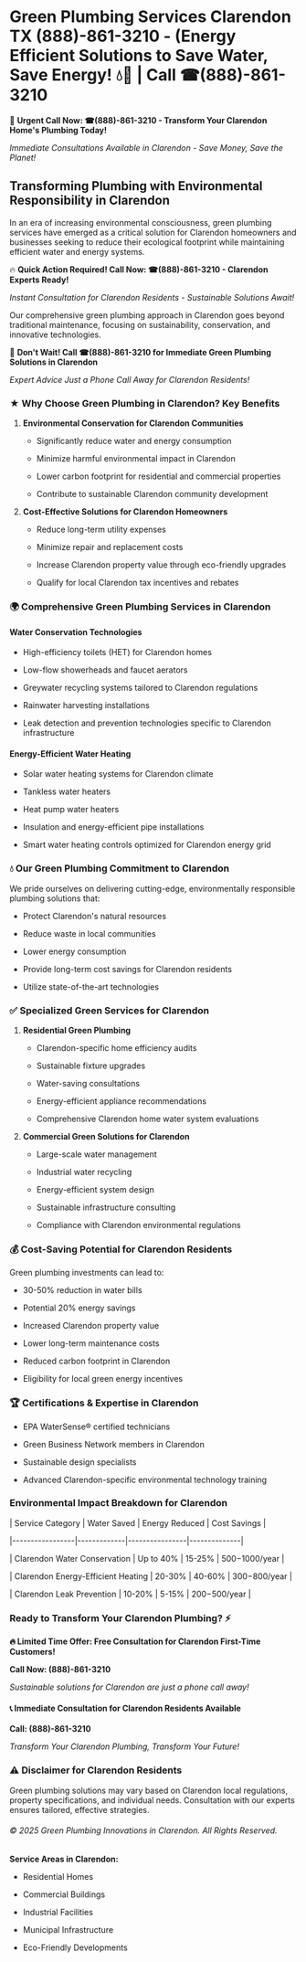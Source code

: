 # Green Plumbing Services Clarendon TX (888)-861-3210 - (Energy Efficient Solutions to Save Water, Save Energy! 💧🌿 | Call ☎(888)-861-3210

🚨 **Urgent Call Now: ☎(888)-861-3210 - Transform Your Clarendon Home's Plumbing Today!**
*Immediate Consultations Available in Clarendon - Save Money, Save the Planet!*

## Transforming Plumbing with Environmental Responsibility in Clarendon

In an era of increasing environmental consciousness, green plumbing services have emerged as a critical solution for Clarendon homeowners and businesses seeking to reduce their ecological footprint while maintaining efficient water and energy systems. 

🔥 **Quick Action Required! Call Now: ☎(888)-861-3210 - Clarendon Experts Ready!**
*Instant Consultation for Clarendon Residents - Sustainable Solutions Await!*

Our comprehensive green plumbing approach in Clarendon goes beyond traditional maintenance, focusing on sustainability, conservation, and innovative technologies.

🚨 **Don't Wait! Call ☎(888)-861-3210 for Immediate Green Plumbing Solutions in Clarendon**
*Expert Advice Just a Phone Call Away for Clarendon Residents!*

### ★ Why Choose Green Plumbing in Clarendon? Key Benefits

1. **Environmental Conservation for Clarendon Communities** 
   - Significantly reduce water and energy consumption
   - Minimize harmful environmental impact in Clarendon
   - Lower carbon footprint for residential and commercial properties
   - Contribute to sustainable Clarendon community development

2. **Cost-Effective Solutions for Clarendon Homeowners** 
   - Reduce long-term utility expenses
   - Minimize repair and replacement costs
   - Increase Clarendon property value through eco-friendly upgrades
   - Qualify for local Clarendon tax incentives and rebates

### 🌍 Comprehensive Green Plumbing Services in Clarendon

#### Water Conservation Technologies
- High-efficiency toilets (HET) for Clarendon homes
- Low-flow showerheads and faucet aerators
- Greywater recycling systems tailored to Clarendon regulations
- Rainwater harvesting installations
- Leak detection and prevention technologies specific to Clarendon infrastructure

#### Energy-Efficient Water Heating
- Solar water heating systems for Clarendon climate
- Tankless water heaters
- Heat pump water heaters
- Insulation and energy-efficient pipe installations
- Smart water heating controls optimized for Clarendon energy grid

### 💧 Our Green Plumbing Commitment to Clarendon

We pride ourselves on delivering cutting-edge, environmentally responsible plumbing solutions that:
- Protect Clarendon's natural resources
- Reduce waste in local communities
- Lower energy consumption
- Provide long-term cost savings for Clarendon residents
- Utilize state-of-the-art technologies

### ✅ Specialized Green Services for Clarendon

1. **Residential Green Plumbing**
   - Clarendon-specific home efficiency audits
   - Sustainable fixture upgrades
   - Water-saving consultations
   - Energy-efficient appliance recommendations
   - Comprehensive Clarendon home water system evaluations

2. **Commercial Green Solutions for Clarendon**
   - Large-scale water management
   - Industrial water recycling
   - Energy-efficient system design
   - Sustainable infrastructure consulting
   - Compliance with Clarendon environmental regulations

### 💰 Cost-Saving Potential for Clarendon Residents

Green plumbing investments can lead to:
- 30-50% reduction in water bills
- Potential 20% energy savings
- Increased Clarendon property value
- Lower long-term maintenance costs
- Reduced carbon footprint in Clarendon
- Eligibility for local green energy incentives

### 🏆 Certifications & Expertise in Clarendon

- EPA WaterSense® certified technicians
- Green Business Network members in Clarendon
- Sustainable design specialists
- Advanced Clarendon-specific environmental technology training

### Environmental Impact Breakdown for Clarendon

| Service Category | Water Saved | Energy Reduced | Cost Savings |
|-----------------|-------------|----------------|--------------|
| Clarendon Water Conservation | Up to 40% | 15-25% | $500-$1000/year |
| Clarendon Energy-Efficient Heating | 20-30% | 40-60% | $300-$800/year |
| Clarendon Leak Prevention | 10-20% | 5-15% | $200-$500/year |

### Ready to Transform Your Clarendon Plumbing? ⚡

**🔥 Limited Time Offer: Free Consultation for Clarendon First-Time Customers!**

**Call Now: (888)-861-3210**
*Sustainable solutions for Clarendon are just a phone call away!*

#### 📞 Immediate Consultation for Clarendon Residents Available

**Call: (888)-861-3210**
*Transform Your Clarendon Plumbing, Transform Your Future!*

### ⚠️ Disclaimer for Clarendon Residents

Green plumbing solutions may vary based on Clarendon local regulations, property specifications, and individual needs. Consultation with our experts ensures tailored, effective strategies.

###### © 2025 Green Plumbing Innovations in Clarendon. All Rights Reserved.

**Service Areas in Clarendon:** 
- Residential Homes
- Commercial Buildings
- Industrial Facilities
- Municipal Infrastructure
- Eco-Friendly Developments